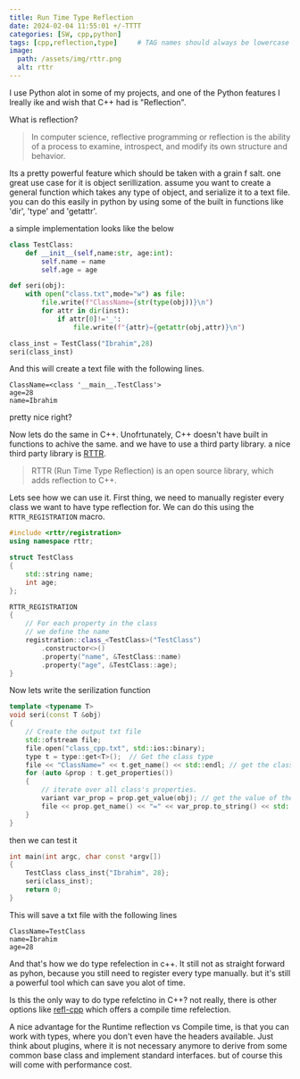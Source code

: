 ```yaml
---
title: Run Time Type Reflection
date: 2024-02-04 11:55:01 +/-TTTT
categories: [SW, cpp,python]
tags: [cpp,reflection,type]     # TAG names should always be lowercase
image:
  path: /assets/img/rttr.png
  alt: rttr
---
```


I use Python alot in some of my projects, and one of the Python features I lreally ike and wish that C++ had is "Reflection".

What is reflection? 

> In computer science, reflective programming or reflection is the ability of a process to examine, introspect, and modify its own structure and behavior.

Its a pretty powerful feature which should be taken with a grain f salt.
one great use case for it is object serillization. 
assume you want to create a general function which takes any type of object, and serialize it to a text file. 
you can do this easily in python by using some of the built in functions like 'dir', 'type' and 'getattr'.

a simple implementation looks like the below 

```python
class TestClass:
    def __init__(self,name:str, age:int):
        self.name = name
        self.age = age

def seri(obj):
    with open("class.txt",mode="w") as file:
        file.write(f"ClassName={str(type(obj))}\n")
        for attr in dir(inst):
            if attr[0]!='_':
                file.write(f"{attr}={getattr(obj,attr)}\n")

class_inst = TestClass("Ibrahim",28)
seri(class_inst)
```

And this will create a text file with the following lines.

```
ClassName=<class '__main__.TestClass'>
age=28
name=Ibrahim
```
pretty nice right? 

Now lets do the same in C++. Unofrtunately, C++ doesn't have built in functions to achive the same. and we have to use a third party library. 
a nice third party library is [RTTR](https://www.rttr.org/).
> RTTR (Run Time Type Reflection) is an open source library, which adds reflection to C++.

Lets see how we can use it. First thing, we need to manually register every class we want to have type reflection for. We can do this using the `RTTR_REGISTRATION` macro. 

```c++
#include <rttr/registration>
using namespace rttr;

struct TestClass
{
    std::string name;
    int age;
};

RTTR_REGISTRATION
{
    // For each property in the class 
    // we define the name
    registration::class_<TestClass>("TestClass")
        .constructor<>()
        .property("name", &TestClass::name)
        .property("age", &TestClass::age);
}
```

Now lets write the serilization function 

```c++
template <typename T>
void seri(const T &obj)
{
    // Create the output txt file
    std::ofstream file;
    file.open("class_cpp.txt", std::ios::binary);
    type t = type::get<T>();  // Get the class type
    file << "ClassName=" << t.get_name() << std::endl; // get the class name
    for (auto &prop : t.get_properties())
    {
        // iterate over all class's properties.
        variant var_prop = prop.get_value(obj); // get the value of the property
        file << prop.get_name() << "=" << var_prop.to_string() << std::endl;
    }
}
```

then we can test it 

```c++
int main(int argc, char const *argv[])
{
    TestClass class_inst{"Ibrahim", 28};
    seri(class_inst);
    return 0;
}
```
This will save a txt file with the following lines

```
ClassName=TestClass
name=Ibrahim
age=28
```
And that's how we do type refelection in c++. It still not as straight forward as pyhon, because you still need to register every type manually. but it's still a powerful tool which can save you alot of time. 

Is this the only way to do type refelctino in C++? not really, there is other options like [refl-cpp](https://github.com/veselink1/refl-cpp) which offers a compile time refelection. 

A nice advantage for the Runtime reflection vs Compile time, is that you can work with types, where you don't even have the headers available. Just think about plugins, where it is not necessary anymore to derive from some common base class and implement standard interfaces. but of course this will come with performance cost. 